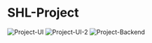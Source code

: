 # SHL-Project
![Project-UI](https://github.com/Akshat338/SHL-Project/assets/91428402/aab60943-e936-4ef1-bd40-99e1f4c79acc)
![Project-UI-2](https://github.com/Akshat338/SHL-Project/assets/91428402/3e1af477-fabe-4f63-b3a6-c34249df5061)
![Project-Backend](https://github.com/Akshat338/SHL-Project/assets/91428402/854c3a95-acfb-4448-b872-e05bf65df753)
